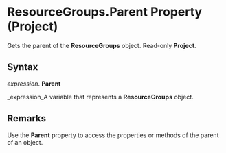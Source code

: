 
# ResourceGroups.Parent Property (Project)

Gets the parent of the  **ResourceGroups** object. Read-only **Project**.


## Syntax

 _expression_. **Parent**

 _expression_A variable that represents a  **ResourceGroups** object.


## Remarks

Use the  **Parent** property to access the properties or methods of the parent of an object.

